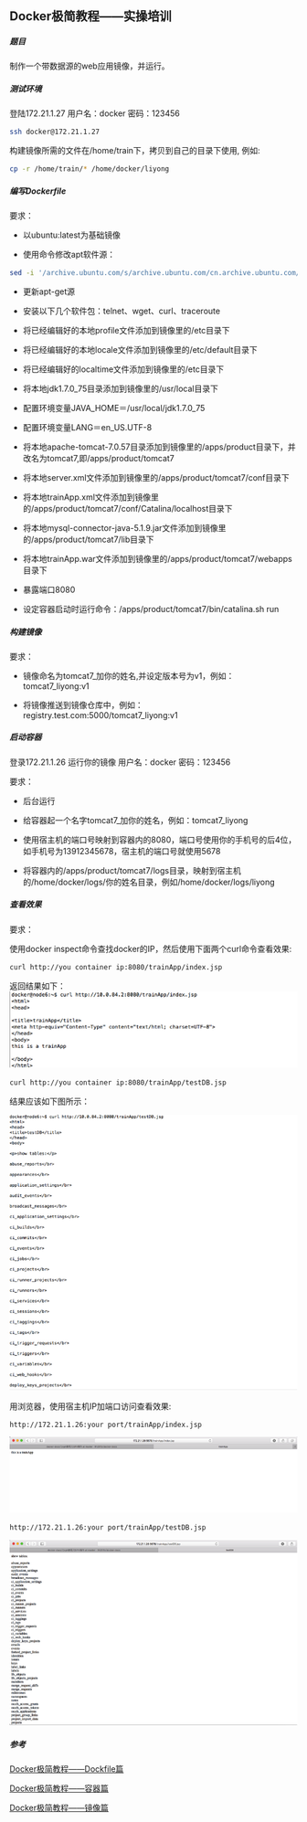 Docker极简教程——实操培训
-------------------------------------------------------

##### 题目

制作一个带数据源的web应用镜像，并运行。

##### 测试环境

登陆172.21.1.27 用户名：docker 密码：123456

```bash
ssh docker@172.21.1.27
```

构建镜像所需的文件在/home/train下，拷贝到自己的目录下使用, 例如:

```bash 
cp -r /home/train/* /home/docker/liyong
```

##### 编写Dockerfile

要求：

* 以ubuntu:latest为基础镜像

* 使用命令修改apt软件源：

```bash
sed -i '/archive.ubuntu.com/s/archive.ubuntu.com/cn.archive.ubuntu.com/g' /etc/apt/sources.list
```

* 更新apt-get源

* 安装以下几个软件包：telnet、wget、curl、traceroute

* 将已经编辑好的本地profile文件添加到镜像里的/etc目录下

* 将已经编辑好的本地locale文件添加到镜像里的/etc/default目录下

* 将已经编辑好的localtime文件添加到镜像里的/etc目录下

* 将本地jdk1.7.0_75目录添加到镜像里的/usr/local目录下

* 配置环境变量JAVA_HOME＝/usr/local/jdk1.7.0_75

* 配置环境变量LANG＝en_US.UTF-8

* 将本地apache-tomcat-7.0.57目录添加到镜像里的/apps/product目录下，并改名为tomcat7,即/apps/product/tomcat7

* 将本地server.xml文件添加到镜像里的/apps/product/tomcat7/conf目录下

* 将本地trainApp.xml文件添加到镜像里的/apps/product/tomcat7/conf/Catalina/localhost目录下

* 将本地mysql-connector-java-5.1.9.jar文件添加到镜像里的/apps/product/tomcat7/lib目录下

* 将本地trainApp.war文件添加到镜像里的/apps/product/tomcat7/webapps目录下

* 暴露端口8080

* 设定容器启动时运行命令：/apps/product/tomcat7/bin/catalina.sh run


##### 构建镜像

要求：

* 镜像命名为tomcat7_加你的姓名,并设定版本号为v1，例如：tomcat7_liyong:v1

* 将镜像推送到镜像仓库中，例如：registry.test.com:5000/tomcat7_liyong:v1

##### 启动容器

登录172.21.1.26 运行你的镜像 用户名：docker 密码：123456

要求：

* 后台运行

* 给容器起一个名字tomcat7_加你的姓名，例如：tomcat7_liyong

* 使用宿主机的端口号映射到容器内的8080，端口号使用你的手机号的后4位，如手机号为13912345678，宿主机的端口号就使用5678

* 将容器内的/apps/product/tomcat7/logs目录，映射到宿主机的/home/docker/logs/你的姓名目录，例如/home/docker/logs/liyong


##### 查看效果

要求：

使用docker inspect命令查找docker的IP，然后使用下面两个curl命令查看效果:

```bash
curl http://you container ip:8080/trainApp/index.jsp
```

返回结果如下：
![](images/curl.png)

```bash
curl http://you container ip:8080/trainApp/testDB.jsp
```

结果应该如下图所示：

![](images/curldb.png)


用浏览器，使用宿主机IP加端口访问查看效果:

```bash
http://172.21.1.26:your port/trainApp/index.jsp
```

![](images/broser.png)

```bash
http://172.21.1.26:your port/trainApp/testDB.jsp
```

![](images/browserdb.png)



##### 参考

[Docker极简教程——Dockfile篇](https://github.com/lth2015/docker-docs/tree/master/Docker%E6%9E%81%E7%AE%80%E6%95%99%E7%A8%8B/Docker%E6%9E%81%E7%AE%80%E6%95%99%E7%A8%8B%E2%80%94%E2%80%94Dockfile%E7%AF%87)

[Docker极简教程——容器篇](https://github.com/lth2015/docker-docs/tree/master/Docker%E6%9E%81%E7%AE%80%E6%95%99%E7%A8%8B/Docker%E6%9E%81%E7%AE%80%E6%95%99%E7%A8%8B%E2%80%94%E2%80%94%E5%AE%B9%E5%99%A8%E7%AF%87)

[Docker极简教程——镜像篇](https://github.com/lth2015/docker-docs/tree/master/Docker%E6%9E%81%E7%AE%80%E6%95%99%E7%A8%8B/Docker%E6%9E%81%E7%AE%80%E6%95%99%E7%A8%8B%E2%80%94%E2%80%94%E9%95%9C%E5%83%8F%E7%AF%87)
